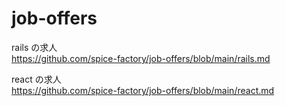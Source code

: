 # job-offers

rails の求人  
https://github.com/spice-factory/job-offers/blob/main/rails.md

react の求人  
https://github.com/spice-factory/job-offers/blob/main/react.md

